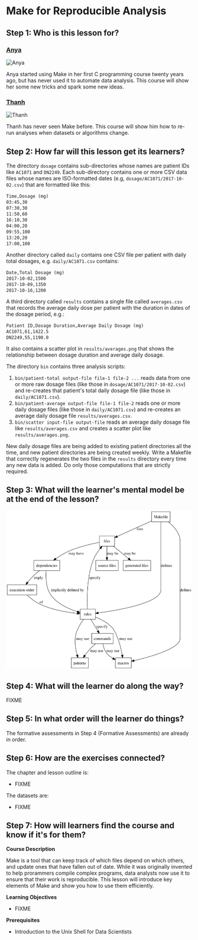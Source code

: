 # Make for Reproducible Analysis

<!-- -------------------------------------------------------------------------------- -->

## Step 1: Who is this lesson for?

### [Anya](https://github.com/datacamp/learner-profiles#anya)

<img alt="Anya" src="https://raw.githubusercontent.com/datacamp/learner-profiles/master/img/anya.png" height="150" width="150" />

Anya started using Make in her first C programming course twenty years ago,
but has never used it to automate data analysis.
This course will show her some new tricks and spark some new ideas.

### [Thanh](https://github.com/datacamp/learner-profiles#thanh)

<img alt="Thanh" src="https://raw.githubusercontent.com/datacamp/learner-profiles/master/img/thanh.png" height="150" width="150" />

Thanh has never seen Make before.
This course will show him how to re-run analyses when datasets or algorithms change.

<!-- -------------------------------------------------------------------------------- -->

## Step 2: How far will this lesson get its learners?

The directory `dosage` contains sub-directories whose names are patient IDs
like `AC1071` and `DN2249`.
Each sub-directory contains one or more CSV data files whose names are ISO-formatted dates
(e.g, `dosage/AC1071/2017-10-02.csv`)
that are formatted like this:

```
Time,Dosage (mg)
03:45,30
07:30,30
11:50,60
16:10,30
04:00,20
09:55,100
13:20,20
17:00,100
```

Another directory called `daily` contains one CSV file per patient with daily total dosages,
e.g. `daily/AC1071.csv` contains:

```
Date,Total Dosage (mg)
2017-10-02,1500
2017-10-09,1350
2017-10-16,1200
```

A third directory called `results` contains a single file called `averages.csv`
that records the average daily dose per patient with the duration in dates of the dosage period,
e.g.:

```
Patient ID,Dosage Duration,Average Daily Dosage (mg)
AC1071,61,1422.5
DN2249,55,1190.0
```

It also contains a scatter plot in `results/averages.png` that shows
the relationship between dosage duration and average daily dosage.

The directory `bin` contains three analysis scripts:

1. `bin/patient-total output-file file-1 file-2 ...` reads data from one or more raw dosage files
   (like those in `dosage/AC1071/2017-10-02.csv`)
   and re-creates that patient's total daily dosage file
   (like those in `daily/AC1071.csv`).
2. `bin/patient-average output-file file-1 file-2` reads one or more daily dosage files
   (like those in `daily/AC1071.csv`)
   and re-creates an average daily dosage file `results/averages.csv`.
3. `bin/scatter input-file output-file` reads an average daily dosage file like `results/averages.csv`
   and creates a scatter plot like `results/averages.png`.

New daily dosage files are being added to existing patient directories all the time,
and new patient directories are being created weekly.
Write a Makefile that correctly regenerates the two files in the `results` directory
every time any new data is added.
Do only those computations that are strictly required.

<!-- -------------------------------------------------------------------------------- -->

## Step 3: What will the learner's mental model be at the end of the lesson?

![Concept Map for Make](design/concept.png)

<!-- -------------------------------------------------------------------------------- -->

## Step 4: What will the learner do along the way?

FIXME

<!-- -------------------------------------------------------------------------------- -->

## Step 5: In what order will the learner do things?

The formative assessments in Step 4 (Formative Assessments) are already in order.

<!-- -------------------------------------------------------------------------------- -->

## Step 6: How are the exercises connected?

The chapter and lesson outline is:

- FIXME

The datasets are:

- FIXME

<!-- -------------------------------------------------------------------------------- -->

## Step 7: How will learners find the course and know if it's for them?

**Course Description**

Make is a tool that can keep track of which files depend on which
others, and update ones that have fallen out of date.  While it was
originally invented to help prorammers compile complex programs, data
analysts now use it to ensure that their work is reproducible.  This
lesson will introduce key elements of Make and show you how to use
them efficiently.

**Learning Objectives**

- FIXME

**Prerequisites**

- Introduction to the Unix Shell for Data Scientists
